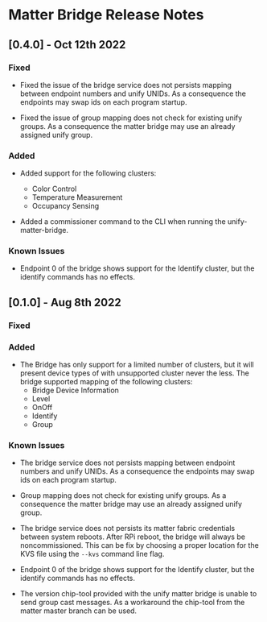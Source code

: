 # Matter Bridge Release Notes

## [0.4.0] - Oct 12th 2022

### Fixed

- Fixed the issue of the bridge service does not persists mapping between endpoint numbers and
  unify UNIDs. As a consequence the endpoints may swap ids on each program
  startup.

- Fixed the issue of group mapping does not check for existing unify groups. As a consequence the
  matter bridge may use an already assigned unify group.

### Added

- Added support for the following clusters:
  - Color Control
  - Temperature Measurement
  - Occupancy Sensing

- Added a commissioner command to the CLI when running the unify-matter-bridge.

### Known Issues

- Endpoint 0 of the bridge shows support for the Identify cluster, but the
  identify commands has no effects.

## [0.1.0] - Aug 8th 2022

### Fixed

### Added

- The Bridge has only support for a limited number of clusters, but it will
  present device types of with unsupported cluster never the less. The bridge
  supported mapping of the following clusters:
  - Bridge Device Information
  - Level
  - OnOff
  - Identify
  - Group

### Known Issues

- The bridge service does not persists mapping between endpoint numbers and
  unify UNIDs. As a consequence the endpoints may swap ids on each program
  startup.

- Group mapping does not check for existing unify groups. As a consequence the
  matter bridge may use an already assigned unify group.

- The bridge service does not persists its matter fabric credentials between
  system reboots. After RPi reboot, the bridge will always be noncommissioned.
  This can be fix by choosing a proper location for the KVS file using the
  `--kvs` command line flag.

- Endpoint 0 of the bridge shows support for the Identify cluster, but the
  identify commands has no effects.

- The version chip-tool provided with the unify matter bridge is unable to send
  group cast messages. As a workaround the chip-tool from the matter master
  branch can be used.
